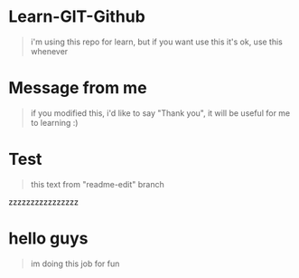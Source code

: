 # Learn-GIT-Github
> i'm using this repo for learn, but if you want use this it's ok, use this whenever

# Message from me
> if you modified this, i'd like to say "Thank you", it will be useful for me to learning :)

# Test
> this text from "readme-edit" branch

zzzzzzzzzzzzzzzz


# hello guys

> im doing this job for fun 